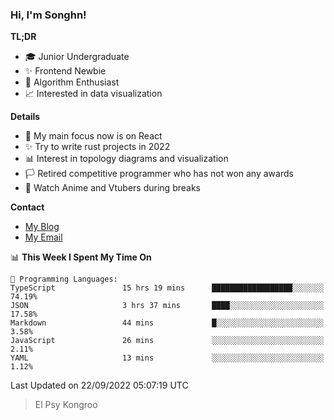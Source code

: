 ### Hi, I'm Songhn!

**TL;DR**

- 🎓 Junior Undergraduate
- ✨ Frontend Newbie
- 🎈 Algorithm Enthusiast
- 📈 Interested in data visualization

**Details**

- 🎯 My main focus now is on React
- ✨ Try to write rust projects in 2022
- 📊 Interest in topology diagrams and visualization
- 🏳️ Retired competitive programmer who has not won any awards
- 🍵 Watch Anime and Vtubers during breaks

**Contact**
- [My Blog](https://blog.songhn.com)
- [My Email](mailto:songhn233@gmail.com)

<!--START_SECTION:waka-->
📊 **This Week I Spent My Time On** 

```text
💬 Programming Languages: 
TypeScript               15 hrs 19 mins      ██████████████████░░░░░░░   74.19% 
JSON                     3 hrs 37 mins       ████░░░░░░░░░░░░░░░░░░░░░   17.58% 
Markdown                 44 mins             █░░░░░░░░░░░░░░░░░░░░░░░░   3.58% 
JavaScript               26 mins             ░░░░░░░░░░░░░░░░░░░░░░░░░   2.11% 
YAML                     13 mins             ░░░░░░░░░░░░░░░░░░░░░░░░░   1.12%

```


 Last Updated on 22/09/2022 05:07:19 UTC
<!--END_SECTION:waka-->

> El Psy Kongroo
